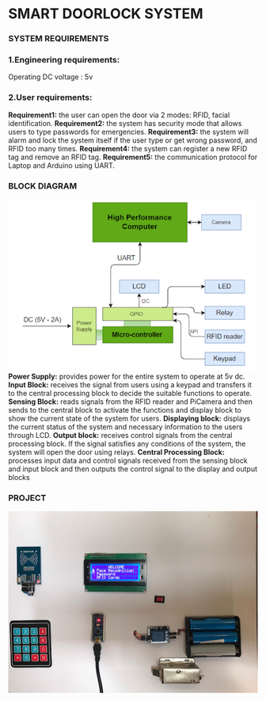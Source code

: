 # SMART DOORLOCK SYSTEM
### SYSTEM REQUIREMENTS
### 1.Engineering requirements:
Operating DC voltage : 5v
### 2.User requirements:
**Requirement1:** the user can open the door via 2 modes: RFID, facial identification.
**Requirement2:** the system has security mode that allows users to type passwords for emergencies.
**Requirement3:** the system will alarm and lock the system itself if the user type or get wrong password, and RFID too many times.
**Requirement4:** the system can register a new RFID tag and remove an RFID tag.
**Requirement5:** the communication protocol for Laptop and Arduino using UART.

### BLOCK DIAGRAM 
!["blockdiagram"](blockdiagram.png)
**Power Supply:** provides power for the entire system to operate at 5v dc.
**Input Block:** receives the signal from users using a keypad and transfers it to the central processing block to decide the suitable functions to operate.
**Sensing Block:** reads signals from the RFID reader and PiCamera and then sends to the central block to activate the functions and display block to show the current state of the system for users.
**Displaying block:** displays the current status of the system and necessary information to the users through LCD.
**Output block:** receives control signals from the central processing block. If the signal satisfies any conditions of the system, the system will open the door using relays.
**Central Processing Block:** processes input data and control signals received from the sensing block and input block and then outputs the control signal to the display and output blocks
### PROJECT
!["project"](project.png)
